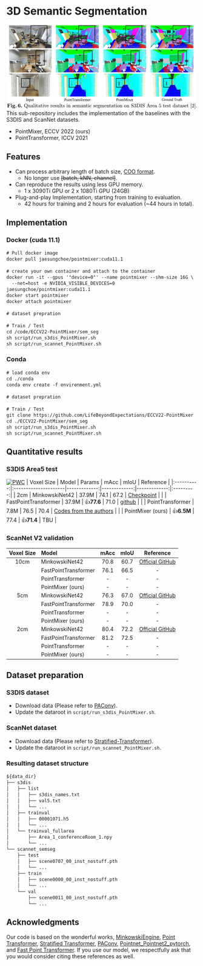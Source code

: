 # 3D Semantic Segmentation 
<img src="./fig/semseg.JPG" width="534" height="222"> <br/>
This sub-repository includes the implementation of the baselines with the S3DIS and ScanNet datasets.
- PointMixer, ECCV 2022 (ours)
- PointTransformer, ICCV 2021 

## Features
- Can process arbitrary length of batch size, [COO format](https://nvidia.github.io/MinkowskiEngine/terminology.html?highlight=coo%20format#sparse-tensor).<br/>
  - No longer use ~~[batch, kNN, channel]~~.<br/>
- Can reproduce the results using less GPU memory.
  - 1 x 3090Ti GPU or 2 x 1080Ti GPU (24GB)
- Plug-and-play Implementation, starting from training to evaluation.
  - 42 hours for training and 2 hours for evaluation  (~44 hours in total).
  

## Implementation
### Docker (cuda 11.1)
```
# Pull docker image
docker pull jaesungchoe/pointmixer:cuda11.1

# create your own container and attach to the container
docker run -it --gpus '"device=0"' --name pointmixer --shm-size 16G \
  --net=host -e NVIDIA_VISIBLE_DEVICES=0 jaesungchoe/pointmixer:cuda11.1
docker start pointmixer
docker attach pointmixer

# dataset prepration 

# Train / Test
cd /code/ECCV22-PointMixer/sem_seg
sh script/run_s3dis_PointMixer.sh 
sh script/run_scannet_PointMixer.sh 
```
### Conda
```
# load conda env
cd ./conda
conda env create -f environment.yml

# dataset prepration 

# Train / Test
git clone https://github.com/LifeBeyondExpectations/ECCV22-PointMixer
cd ./ECCV22-PointMixer/sem_seg
sh script/run_s3dis_PointMixer.sh
sh script/run_scannet_PointMixer.sh 
```

## Quantitative results
### S3DIS Area5 test
[![PWC](https://img.shields.io/endpoint.svg?url=https://paperswithcode.com/badge/pointmixer-mlp-mixer-for-point-cloud/semantic-segmentation-on-s3dis-area5)](https://paperswithcode.com/sota/semantic-segmentation-on-s3dis-area5?p=pointmixer-mlp-mixer-for-point-cloud)
| Voxel Size | Model                |       Params |         mAcc |         mIoU | Reference |
|:----------:|:---------------------|-------------:|-------------:|-------------:|:---------:|
|        2cm | MinkowskiNet42       |        37.9M |         74.1 |         67.2 | [Checkpoint](https://postechackr-my.sharepoint.com/:u:/g/personal/p0125ch_postech_ac_kr/EZcO0DH6QeNGgIwGFZsmL-4BAlikmHAHlBs4JBcS5XfpVQ?download=1) |
|            | FastPointTransformer |        37.9M | :+1:**77.6** |         71.0 | [github](https://github.com/POSTECH-CVLab/FastPointTransformer) |
|            | PointTransformer     |         7.8M |         76.5 |         70.4 | [Codes from the authors](https://github.com/POSTECH-CVLab/point-transformer) |
|            | PointMixer (ours)    | :+1:**6.5M** |         77.4 | :+1:**71.4** | TBU |

### ScanNet V2 validation
| Voxel Size | Model                | mAcc | mIoU | Reference |
|:----------:|:---------------------|:----:|:----:|:---------:|
|       10cm | MinkowskiNet42       | 70.8 | 60.7 | [Official GitHub](https://github.com/chrischoy/SpatioTemporalSegmentation) |
|            | FastPointTransformer | 76.1 | 66.5 | - |
|            | PointTransformer     |    - |    - | - |
|            | PointMixer (ours)    |    - |    - | - |
|        5cm | MinkowskiNet42       | 76.3 | 67.0 | [Official GitHub](https://github.com/chrischoy/SpatioTemporalSegmentation) |
|            | FastPointTransformer | 78.9 | 70.0 | - |
|            | PointTransformer     |    - |    - | - |
|            | PointMixer (ours)    |    - |    - | - |
|        2cm | MinkowskiNet42       | 80.4 | 72.2 | [Official GitHub](https://github.com/chrischoy/SpatioTemporalSegmentation) |
|            | FastPointTransformer | 81.2 | 72.5 | - |
|            | PointTransformer     |    - |    - | - |
|            | PointMixer (ours)    |    - |    - | - |

## Dataset preparation
### S3DIS dataset
- Download data (Please refer to [PAConv](https://github.com/CVMI-Lab/PAConv/tree/main/scene_seg#dataset)).
- Update the dataroot in `script/run_s3dis_PointMixer.sh`.

### ScanNet dataset
- Download data (Please refer to [Stratified-Transformer](https://github.com/dvlab-research/Stratified-Transformer#scannetv2)).
- Update the dataroot in `script/run_scannet_PointMixer.sh`.

### Resulting dataset structure
```
${data_dir}
├── s3dis
│   ├── list
│   │   ├── s3dis_names.txt
│   │   ├── val5.txt
│   │   └── ...
│   ├── trainval
│   │   ├── 00001071.h5
│   │   └── ...
│   └── trainval_fullarea
│       ├── Area_1_conferenceRoom_1.npy
│       └── ...
└── scannet_semseg
    ├── test
    │   ├── scene0707_00_inst_nostuff.pth
    │   └── ...
    ├── train
    │   ├── scene0000_00_inst_nostuff.pth
    │   └── ...
    └── val
        ├── scene0011_00_inst_nostuff.pth
        └── ...
```

## Acknowledgments
Our code is based on the wonderful works, [MinkowskiEngine](https://github.com/NVIDIA/MinkowskiEngine), [Point Transformer](https://hszhao.github.io/), [Stratified Transformer](https://github.com/dvlab-research/Stratified-Transformer), [PAConv](https://github.com/CVMI-Lab/PAConv), [Pointnet_Pointnet2_pytorch](https://github.com/yanx27/Pointnet_Pointnet2_pytorch), and [Fast Point Transformer](https://github.com/POSTECH-CVLab/FastPointTransformer). If you use our model, we respectfully ask that you would consider citing these references as well.
